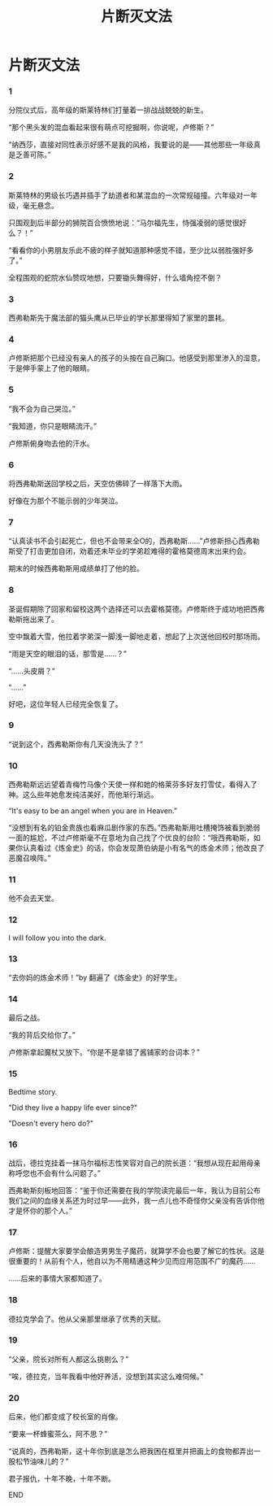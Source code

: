 ﻿---
title: 片断灭文法
fandom: 哈利波特
characters: 卢修斯·马尔福/西弗勒斯·斯内普
rating: General
excerpt: 发生在平行世界的OOC的故事。（
notes: 蛋疼的小段子集合，偶发性文艺狗血，内含各种让人觉得眼熟的梗。
---

# 片断灭文法



### 1

分院仪式后，高年级的斯莱特林们打量着一排战战兢兢的新生。

“那个黑头发的混血看起来很有萌点可挖掘啊，你说呢，卢修斯？”

“纳西莎，直接对同性表示好感不是我的风格，我要说的是——其他那些一年级真是乏善可陈。”

### 2

斯莱特林的男级长巧遇并插手了劫道者和某混血的一次常规碰撞。六年级对一年级，毫无悬念。

只围观到后半部分的狮院百合愤愤地说：“马尔福先生，恃强凌弱的感觉很好么？！”

“看看你的小男朋友乐此不疲的样子就知道那种感觉不错，至少比以弱胜强好多了。”

全程围观的蛇院水仙赞叹地想，只要锄头舞得好，什么墙角挖不倒？

### 3

西弗勒斯先于魔法部的猫头鹰从已毕业的学长那里得知了家里的噩耗。

### 4

卢修斯把那个已经没有亲人的孩子的头按在自己胸口。他感受到那里渗入的湿意，于是伸手蒙上了他的眼睛。

### 5

“我不会为自己哭泣。”

“我知道，你只是眼睛流汗。”

卢修斯俯身吻去他的汗水。

### 6

将西弗勒斯送回学校之后，天空仿佛碎了一样落下大雨。

好像在为那个不能示弱的少年哭泣。

### 7

“认真读书不会引起死亡，但也不会带来全O的，西弗勒斯……”卢修斯担心西弗勒斯受了打击更加自闭，劝着还未毕业的学弟趁难得的霍格莫德周末出来约会。

期末的时候西弗勒斯用成绩单打了他的脸。

### 8

圣诞假期除了回家和留校这两个选择还可以去霍格莫德。卢修斯终于成功地把西弗勒斯拖出来了。

空中飘着大雪，他拉着学弟深一脚浅一脚地走着，想起了上次送他回校时那场雨。

“雨是天空的眼泪的话，那雪是……？”

“……头皮屑？”

“……”

好吧，这位年轻人已经完全恢复了。

### 9

“说到这个，西弗勒斯你有几天没洗头了？”

### 10

西弗勒斯远远望着青梅竹马像个天使一样和她的格莱芬多好友打雪仗，看得入了神。这么些年她愈发纯洁美好，而他渐行渐远。

“It's easy to be an angel when you are in Heaven.”

“没想到有名的铂金贵族也看麻瓜剧作家的东西。”西弗勒斯用吐槽掩饰被看到脆弱一面的尴尬，不过卢修斯毫不在意地为自己找了个优良的台阶：“哦西弗勒斯，如果你认真看过《炼金史》的话，你会发现萧伯纳是小有名气的炼金术师；他改良了恶魔召唤阵。”

### 11

他不会去天堂。

### 12

I will follow you into the dark.

### 13

“去你妈的炼金术师！”by 翻遍了《炼金史》的好学生。

### 14

最后之战。

“我的背后交给你了。”

卢修斯拿起魔杖又放下。“你是不是拿错了酱铺家的台词本？”

### 15

Bedtime story. 

"Did they live a happy life ever since?" 

"Doesn't every hero do?"

### 16

战后，德拉克挂着一抹马尔福标志性笑容对自己的院长道：“我想从现在起用母亲称呼您也不会有什么问题了。”

西弗勒斯刻板地回答：“鉴于你还需要在我的学院读完最后一年，我认为目前公布我们之间的血缘关系还为时过早——此外，我一点儿也不奇怪你父亲没有告诉你他才是怀你的那个人。”

### 17

卢修斯：提醒大家要学会酿造男男生子魔药，就算学不会也要了解它的性状。这是很重要的！从前有个人，他自以为不用精通这种少见而应用范围不广的魔药……

……后来的事情大家都知道了。

### 18

德拉克学会了。他从父亲那里继承了优秀的天赋。

### 19

“父亲，院长对所有人都这么挑剔么？”

“唉，德拉克，当年我看中他好养活，没想到其实这么难伺候。”

### 20

后来，他们都变成了校长室的肖像。

“要来一杯蜂蜜茶么，阿不思？”

“说真的，西弗勒斯，这十年你到底是怎么把我困在框里并把画上的食物都弄出一股松节油味儿的？”

君子报仇，十年不晚，十年不断。 



END
